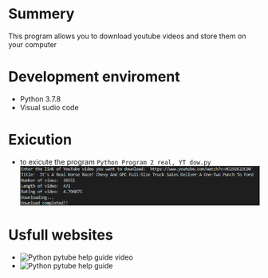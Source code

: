 # Summery
This program allows you to download youtube videos and store them on your computer

# Development enviroment
* Python 3.7.8
* Visual sudio code

# Exicution
* to exicute the program `Python Program 2 real, YT dow.py`
 ![Program screen shot](test.png)

# Usfull websites
* ![Python pytube help guide video](https://www.youtube.com/watch?v=GhPM3gqUyLM/)
* ![Python pytube help guide](https://towardsdatascience.com/build-a-youtube-downloader-with-python-8ef2e6915d97)